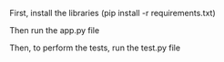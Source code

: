 
First, install the libraries (pip install -r requirements.txt)

Then run the app.py file

Then, to perform the tests, run the test.py file
